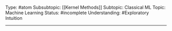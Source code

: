 Type: #atom 
Subsubtopic: [[Kernel Methods]]
Subtopic: Classical ML
Topic: Machine Learning
Status: #incomplete 
Understanding: #Exploratory Intuition

----
